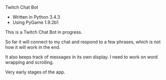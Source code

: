 Twitch Chat Bot

- Written in Python 3.4.3
- Using PyGame 1.9.2b1

This is a Twitch Chat Bot in progress.

So far it will connect to my chat and respond to a few phrases, which is not how it will work in the end.

It also keeps track of messages in its own display. I need to work on word wrapping and scrolling.

Very early stages of the app.
